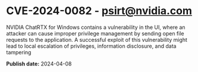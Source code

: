 # CVE-2024-0082 - psirt@nvidia.com

NVIDIA ChatRTX for Windows contains a vulnerability in the UI, where an attacker can cause improper privilege management by sending open file requests to the application. A successful exploit of this vulnerability might lead to local escalation of privileges, information disclosure, and data tampering

**Publish date:** 2024-04-08
